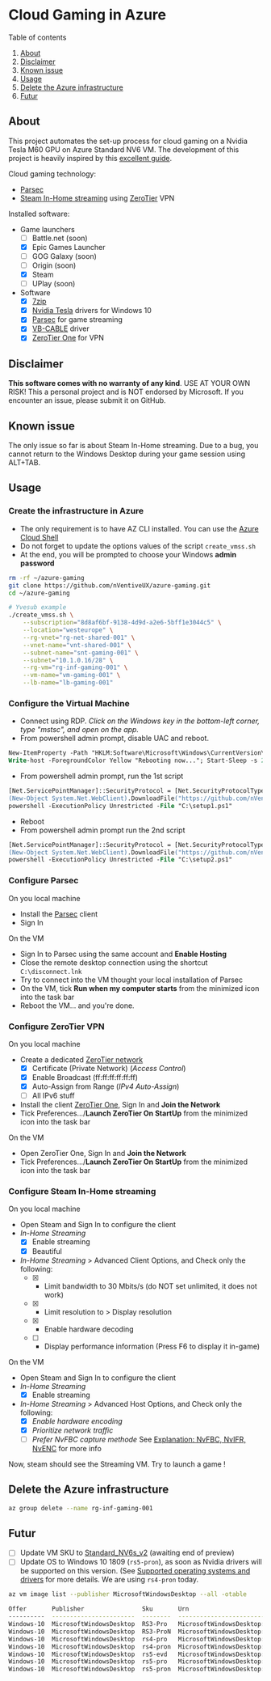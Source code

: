 #  Cloud Gaming in Azure

Table of contents

  1. [About](#about)
  2. [Disclaimer](#disclaimer)
  3. [Known issue](#known-issue)
  4. [Usage](#usage)
  5. [Delete the Azure infrastructure](#delete-the-azure-infrastructure)
  6. [Futur](#futur)

## About

This project automates the set-up process for cloud gaming on a Nvidia Tesla M60 GPU on Azure Standard NV6 VM.
The development of this project is heavily inspired by this [excellent guide](https://link.medium.com/wXD4ZJWb5T).

Cloud gaming technology:

* [Parsec](https://parsecgaming.com/)
* [Steam In-Home streaming](https://support.steampowered.com/kb_cat.php?id=112) using [ZeroTier](https://www.zerotier.com/) VPN

Installed software:

* Game launchers
  * [ ] Battle.net (soon)
  * [x] Epic Games Launcher
  * [ ] GOG Galaxy (soon)
  * [ ] Origin (soon)
  * [x] Steam
  * [ ] UPlay (soon)
* Software
  * [x] [7zip](https://www.7-zip.org/)
  * [x] [Nvidia Tesla](https://www.nvidia.com/Download/processFind.aspx?psid=75&pfid=783&osid=57&lid=1&whql=1&lang=en-us) drivers for Windows 10
  * [x] [Parsec](https://parsecgaming.com/) for game streaming
  * [x] [VB-CABLE](https://www.vb-audio.com/Cable/) driver
  * [x] [ZeroTier One](https://www.zerotier.com/) for VPN

## Disclaimer

**This software comes with no warranty of any kind**. USE AT YOUR OWN RISK! This a personal project and is NOT endorsed by Microsoft. If you encounter an issue, please submit it on GitHub.

## Known issue

The only issue so far is about Steam In-Home streaming. Due to a bug, you cannot return to the Windows Desktop during your game session using ALT+TAB.

## Usage

### Create the infrastructure in Azure

* The only requirement is to have AZ CLI installed. You can use the [Azure Cloud Shell](https://shell.azure.com/)
* Do not forget to update the options values of the script ```create_vmss.sh```
* At the end, you will be prompted to choose your Windows **admin password**

```bash
rm -rf ~/azure-gaming
git clone https://github.com/nVentiveUX/azure-gaming.git
cd ~/azure-gaming

# Yvesub example
./create_vmss.sh \
    --subscription="8d8af6bf-9138-4d9d-a2e6-5bff1e3044c5" \
    --location="westeurope" \
    --rg-vnet="rg-net-shared-001" \
    --vnet-name="vnt-shared-001" \
    --subnet-name="snt-gaming-001" \
    --subnet="10.1.0.16/28" \
    --rg-vm="rg-inf-gaming-001" \
    --vm-name="vm-gaming-001" \
    --lb-name="lb-gaming-001"
```

### Configure the Virtual Machine

* Connect using RDP. *Click on the Windows key in the bottom-left corner, type "mstsc", and open on the app.*
* From powershell admin prompt, disable UAC and reboot.

```ps
New-ItemProperty -Path "HKLM:Software\Microsoft\Windows\CurrentVersion\policies\system" -Name EnableLUA -PropertyType DWord -Value 0 -Force
Write-host -ForegroundColor Yellow "Rebooting now..."; Start-Sleep -s 2; Restart-Computer
```

* From powershell admin prompt, run the 1st script

```ps
[Net.ServicePointManager]::SecurityProtocol = [Net.SecurityProtocolType]::Tls12
(New-Object System.Net.WebClient).DownloadFile("https://github.com/nVentiveUX/azure-gaming/raw/master/setup1.ps1", "C:\setup1.ps1")
powershell -ExecutionPolicy Unrestricted -File "C:\setup1.ps1"
```

* Reboot
* From powershell admin prompt run the 2nd script

```ps
[Net.ServicePointManager]::SecurityProtocol = [Net.SecurityProtocolType]::Tls12
(New-Object System.Net.WebClient).DownloadFile("https://github.com/nVentiveUX/azure-gaming/raw/master/setup2.ps1", "C:\setup2.ps1")
powershell -ExecutionPolicy Unrestricted -File "C:\setup2.ps1"
```

### Configure Parsec

On you local machine
* Install the [Parsec](https://parsecgaming.com/downloads) client
* Sign In

On the VM
* Sign In to Parsec using the same account and **Enable Hosting**
* Close the remote desktop connection using the shortcut ```C:\disconnect.lnk```
* Try to connect into the VM thought your local installation of Parsec
* On the VM, tick **Run when my computer starts** from the minimized icon into the task bar
* Reboot the VM... and you're done.

### Configure ZeroTier VPN

On you local machine
* Create a dedicated [ZeroTier network](https://my.zerotier.com/network)
  * [x] Certificate (Private Network) (_Access Control_)
  * [x] Enable Broadcast (ff:ff:ff:ff:ff:ff)
  * [x] Auto-Assign from Range (_IPv4 Auto-Assign_)
  * [ ] All IPv6 stuff
* Install the client [ZeroTier One](https://download.zerotier.com/dist/ZeroTier%20One.msi), Sign In and  **Join the Network**
* Tick Preferences.../**Launch ZeroTier On StartUp** from the minimized icon into the task bar

On the VM
* Open ZeroTier One, Sign In and **Join the Network**
* Tick Preferences.../**Launch ZeroTier On StartUp** from the minimized icon into the task bar

### Configure Steam In-Home streaming

On you local machine
* Open Steam and Sign In to configure the client
* _In-Home Streaming_
  * [x] Enable streaming
  * [x] Beautiful
* _In-Home Streaming_ > Advanced Client Options, and Check only the following:
  * [x] - Limit bandwidth to 30 Mbits/s (do NOT set unlimited, it does not work)
  * [x] - Limit resolution to > Display resolution
  * [x] - Enable hardware decoding
  * [ ] - Display performance information (Press F6 to display it in-game)

On the VM
* Open Steam and Sign In to configure the client
* _In-Home Streaming_
  * [x] Enable streaming
* _In-Home Streaming_ > Advanced Host Options, and Check only the following:
  * [x] _Enable hardware encoding_
  * [x] _Prioritize network traffic_
  * [ ] _Prefer NvFBC capture methode_ See [Explanation: NvFBC, NvIFR, NvENC](https://steamcommunity.com/groups/homestream/discussions/0/451850849186356998/#c451850849191050105) for more info

Now, steam should see the Streaming VM. Try to launch a game !

## Delete the Azure infrastructure

```bash
az group delete --name rg-inf-gaming-001
```

## Futur

* [ ] Update VM SKU to [Standard_NV6s_v2](https://docs.microsoft.com/en-us/azure/virtual-machines/windows/sizes-gpu#nvv2-series-preview) (awaiting end of preview)
* [ ] Update OS to Windows 10 1809 (```rs5-pron```), as soon as Nvidia drivers will be supported on this version. (See [Supported operating systems and drivers](https://docs.microsoft.com/en-us/azure/virtual-machines/windows/n-series-driver-setup#supported-operating-systems-and-drivers) for more details. We are using ```rs4-pron``` today.
```bash
az vm image list --publisher MicrosoftWindowsDesktop --all -otable

Offer       Publisher                Sku       Urn                                                       Version
----------  -----------------------  --------  --------------------------------------------------------  ------------
Windows-10  MicrosoftWindowsDesktop  RS3-Pro   MicrosoftWindowsDesktop:Windows-10:RS3-Pro:16299.904.65   16299.904.65
Windows-10  MicrosoftWindowsDesktop  RS3-ProN  MicrosoftWindowsDesktop:Windows-10:RS3-ProN:16299.904.65  16299.904.65
Windows-10  MicrosoftWindowsDesktop  rs4-pro   MicrosoftWindowsDesktop:Windows-10:rs4-pro:17134.523.65   17134.523.65
Windows-10  MicrosoftWindowsDesktop  rs4-pron  MicrosoftWindowsDesktop:Windows-10:rs4-pron:17134.523.65  17134.523.65
Windows-10  MicrosoftWindowsDesktop  rs5-evd   MicrosoftWindowsDesktop:Windows-10:rs5-evd:17763.253.67   17763.253.67
Windows-10  MicrosoftWindowsDesktop  rs5-pro   MicrosoftWindowsDesktop:Windows-10:rs5-pro:17763.253.65   17763.253.65
Windows-10  MicrosoftWindowsDesktop  rs5-pron  MicrosoftWindowsDesktop:Windows-10:rs5-pron:17763.253.67  17763.253.67
```
